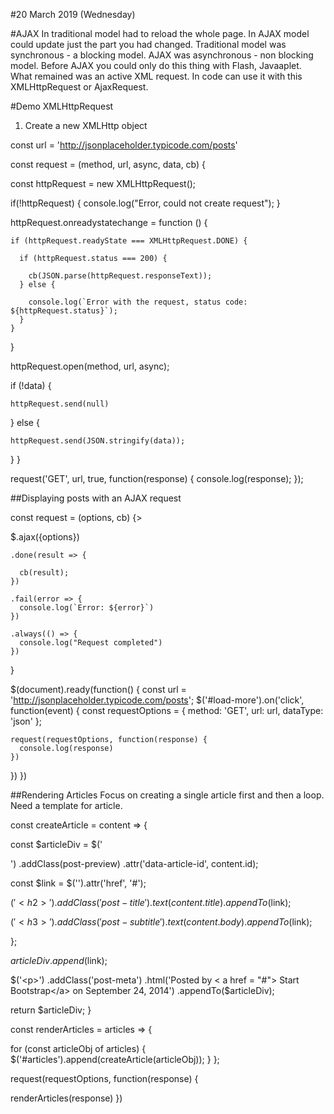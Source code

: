 #20 March 2019 (Wednesday)

#AJAX
In traditional model had to reload the whole page. In AJAX model could update just the part you had changed.
Traditional model was synchronous - a blocking model. AJAX was asynchronous - non blocking model.
Before AJAX you could only do this thing with Flash, Javaaplet. What remained was an active XML request.
In code can use it with this XMLHttpRequest or AjaxRequest.

#Demo XMLHttpRequest
1) Create a new XMLHttp object

<!-- This URL is a fake JSON where request is going to be sent -->
const url = 'http://jsonplaceholder.typicode.com/posts'

<!-- Reuseable function to do ajax request -->
const request = (method, url, async, data, cb) {
<!-- Create a new XMLHttp object. Needs new keyword in front. New keyword makes it an object -->
  const httpRequest = new XMLHttpRequest();

   <!-- error validation  -->
   if(!httpRequest) {
    console.log("Error, could not create request");
  }

  <!-- using onreadystatechange to handle the response. Need to stringify and parse response JSON.parse -->
  httpRequest.onreadystatechange = function () {
  <!--XMLHttpRequest.DONE (state is 4) - Request is completed  -->
    if (httpRequest.readyState === XMLHttpRequest.DONE) {
  <!--Checking the status code. 200 means ok  -->
      if (httpRequest.status === 200) {
  <!-- responseText stored the data sent back by the request -->
  <!-- Calling the callback function with the responseText -->
        cb(JSON.parse(httpRequest.responseText));
      } else {
  <!-- Problem with the request -->
        console.log(`Error with the request, status code: ${httpRequest.status}`);
      }
    }
  }


<!-- Open the request with a method, url, true or false for Async or not -->
  httpRequest.open(method, url, async);
  <!-- Checking if its not a post request -->
  if (!data) {
<!-- Create request -->
    httpRequest.send(null)
<!-- in the case of a post request -->
  } else {
<!-- Send the request. Remains empty as it is a get not a post -->
    httpRequest.send(JSON.stringify(data));
  }
}

<!-- wrapped above in a function and called it below. Calling the request function -->
request('GET', url, true, function(response) {
  console.log(response);
});

##Displaying posts with an AJAX request
<!-- Anything that refers to the DOM must be enclosed here -->



<!-- Creating the get request. By default it will assume it is a get method and datatype Json but it's best practice to be explicit -->
const request = (options, cb) {>

  $.ajax({options})
  <!-- Function that received the data back from the request -->
    .done(result => {
  <!-- Calling the cb function with that data -->
      cb(result);
    })
  <!-- Any error will be captured by .fail -->
    .fail(error => {
      console.log(`Error: ${error}`)
    })
  <!-- This will get executed in any case -->
    .always(() => {
      console.log("Request completed")
    })
}

$(document).ready(function() {
  const url = 'http://jsonplaceholder.typicode.com/posts';
  $('#load-more').on('click', function(event) {
    const requestOptions = {
      method: 'GET',
      url: url,
     dataType: 'json'
    };

    request(requestOptions, function(response) {
      console.log(response)
    })
  })
})

##Rendering Articles
Focus on creating a single article first and then a loop. Need a template for article.

<!-- This is how would do it with E6 -->
const createArticle = content => {
  <!--return  (
    `<div class="post--preveiew" data-article-id="${content.id}">
      <a href="#"
    ...
    </div>`
  )
} -->

<!-- This is how to do it with JQuery -->
<!-- Creating a new div element with jQuery -->
  const $articleDiv = $('<div>')
    .addClass(post-preview)
    .attr('data-article-id', content.id);

  const $link = $('<a>').attr('href', '#');

  <!-- append is taking the parent and appending the child. appendTo takes the child and appends it to the parent  -->
  $('<h2>')
    .addClass('post-title')
    .text(content.title)
    .appendTo($link);

  <!-- Creating an h3 element and adding to the a element -->
  $('<h3>')
    .addClass('post-subtitle')
    .text(content.body)
    .appendTo($link);

  };

  <!-- Adding the a element to the div of the article -->
  $articleDiv.append($link);

<!-- Creating the p tag and using the .html tag instead of .text as there is an a tag in the content -->
  $('<p>')
    .addClass('post-meta')
    .html('Posted by < a href = "#"> Start Bootstrap</a> on September 24, 2014')
    .appendTo($articleDiv);

  return $articleDiv;
}


<!-- Then can focus on doing the loop. Looping over the array with jquery. Triggered by click on load more button -->

const renderArticles = articles => {
<!-- I'm missing some stuff in here -->

  for (const articleObj of articles) {
    $('#articles').append(createArticle(articleObj));
  }
};

<!-- for each in JQuery
  $.each (articles, function(index, articleObj) {
    $('#articles').append(createArticle(articleObj));
  })
}
  -->

<!-- calling the request function and getting ht eresult in the callback -->
request(requestOptions, function(response) {

  <!-- Calling a function that will loop through the array of objects and render each article -->
  renderArticles(response)
})


